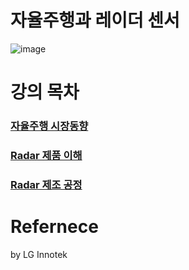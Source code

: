 # 자율주행과 레이더 센서
![image](https://user-images.githubusercontent.com/39285147/180576313-cf2050c3-a64d-4ff3-884b-2b2d0399a909.png)

# 강의 목차
### [자율주행 시장동향](https://github.com/hchoi256/lg-ai-auto-driving-radar-sensor/blob/main/self-driving-and-radar-sensor/self-driving-trend.md)
### [Radar 제품 이해](https://github.com/hchoi256/lg-ai-auto-driving-radar-sensor/blob/main/self-driving-and-radar-sensor/radar-prod.md)
### [Radar 제조 공정](https://github.com/hchoi256/lg-ai-auto-driving-radar-sensor/blob/main/self-driving-and-radar-sensor/radar-manufacturing.md)

# Refernece
by LG Innotek
